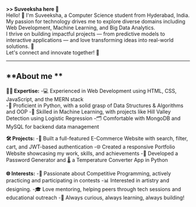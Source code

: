 **>> Suveeksha here 👋** <br>
Hello! 👋 I'm Suveeksha, a Computer Science student from Hyderabad, India.  
My passion for technology drives me to explore diverse domains including Web Development, Machine Learning, and Big Data Analytics.  
I thrive on building impactful projects — from predictive models to interactive applications — and love transforming ideas into real-world solutions. 🚀    
Let's connect and innovate together! 🌟

---
**About me **
---
**👩‍💻 Expertise:**
-💻 Experienced in Web Development using HTML, CSS, JavaScript, and the MERN stack  
-🐍 Proficient in Python, with a solid grasp of Data Structures & Algorithms and OOP
-🧠 Skilled in Machine Learning, with projects like Hill Valley Detection using Logistic Regression
-🗂️ Comfortable with MongoDB and MySQL for backend data management

**🛠️ Projects:**
-🛒 Built a full-featured E-Commerce Website with search, filter, cart, and JWT-based authentication
-🌐 Created a responsive Portfolio Website showcasing my work, skills, and achievements
-🔐 Developed a Password Generator and 🌡️ a Temperature Converter App in Python

**🌐 Interests:**
-🏁 Passionate about Competitive Programming, actively practicing and participating in contests
-📊 Interested in artistry and designing.
-🎓 Love mentoring, helping peers through tech sessions and educational outreach
-🧩 Always curious, always learning, always building!


